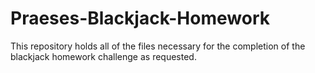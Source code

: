 # Praeses-Blackjack-Homework
This repository holds all of the files necessary for the completion of the blackjack homework challenge as requested.
